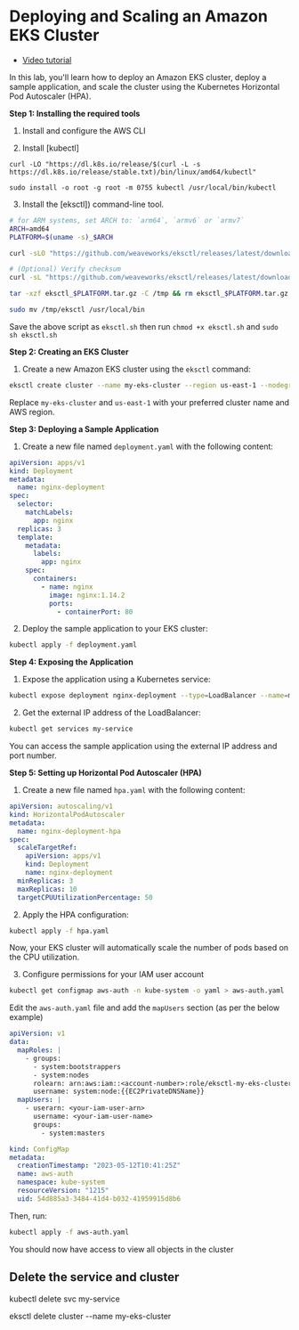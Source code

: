 # Deploying and Scaling an Amazon EKS Cluster

- [Video tutorial](https://www.youtube.com/watch?v=6wlj-x58lPM)

In this lab, you'll learn how to deploy an Amazon EKS cluster, deploy a sample application, and scale the cluster using the Kubernetes Horizontal Pod Autoscaler (HPA).

**Step 1: Installing the required tools**

1. Install and configure the AWS CLI

2. Install [kubectl]

```
curl -LO "https://dl.k8s.io/release/$(curl -L -s https://dl.k8s.io/release/stable.txt)/bin/linux/amd64/kubectl"

sudo install -o root -g root -m 0755 kubectl /usr/local/bin/kubectl
```

3. Install the [eksctl]) command-line tool.

```bash
# for ARM systems, set ARCH to: `arm64`, `armv6` or `armv7`
ARCH=amd64
PLATFORM=$(uname -s)_$ARCH

curl -sLO "https://github.com/weaveworks/eksctl/releases/latest/download/eksctl_$PLATFORM.tar.gz"

# (Optional) Verify checksum
curl -sL "https://github.com/weaveworks/eksctl/releases/latest/download/eksctl_checksums.txt" | grep $PLATFORM | sha256sum --check

tar -xzf eksctl_$PLATFORM.tar.gz -C /tmp && rm eksctl_$PLATFORM.tar.gz

sudo mv /tmp/eksctl /usr/local/bin
```

Save the above script as `eksctl.sh` then run `chmod +x eksctl.sh` and `sudo sh eksctl.sh`

**Step 2: Creating an EKS Cluster**

1. Create a new Amazon EKS cluster using the `eksctl` command:

```bash
eksctl create cluster --name my-eks-cluster --region us-east-1 --nodegroup-name my-nodegroup --node-type t2.small --nodes 3 --nodes-min 1 --nodes-max 5 --managed
```

Replace `my-eks-cluster` and `us-east-1` with your preferred cluster name and AWS region.

**Step 3: Deploying a Sample Application**

1. Create a new file named `deployment.yaml` with the following content:

```yaml
apiVersion: apps/v1
kind: Deployment
metadata:
  name: nginx-deployment
spec:
  selector:
    matchLabels:
      app: nginx
  replicas: 3
  template:
    metadata:
      labels:
        app: nginx
    spec:
      containers:
        - name: nginx
          image: nginx:1.14.2
          ports:
            - containerPort: 80
```

2. Deploy the sample application to your EKS cluster:

```bash
kubectl apply -f deployment.yaml
```

**Step 4: Exposing the Application**

1. Expose the application using a Kubernetes service:

```bash
kubectl expose deployment nginx-deployment --type=LoadBalancer --name=my-service
```

2. Get the external IP address of the LoadBalancer:

```bash
kubectl get services my-service
```

You can access the sample application using the external IP address and port number.

**Step 5: Setting up Horizontal Pod Autoscaler (HPA)**

1. Create a new file named `hpa.yaml` with the following content:

```yaml
apiVersion: autoscaling/v1
kind: HorizontalPodAutoscaler
metadata:
  name: nginx-deployment-hpa
spec:
  scaleTargetRef:
    apiVersion: apps/v1
    kind: Deployment
    name: nginx-deployment
  minReplicas: 3
  maxReplicas: 10
  targetCPUUtilizationPercentage: 50
```

2. Apply the HPA configuration:

```bash
kubectl apply -f hpa.yaml
```

Now, your EKS cluster will automatically scale the number of pods based on the CPU utilization.

3. Configure permissions for your IAM user account

```bash
kubectl get configmap aws-auth -n kube-system -o yaml > aws-auth.yaml
```

Edit the `aws-auth.yaml` file and add the `mapUsers` section (as per the below example)

```yaml
apiVersion: v1
data:
  mapRoles: |
    - groups:
      - system:bootstrappers
      - system:nodes
      rolearn: arn:aws:iam::<account-number>:role/eksctl-my-eks-cluster-nodegroup-m-NodeInstanceRole-ZKA8ZSWLC7Z2
      username: system:node:{{EC2PrivateDNSName}}
  mapUsers: |
    - userarn: <your-iam-user-arn>
      username: <your-iam-user-name>
      groups:
        - system:masters

kind: ConfigMap
metadata:
  creationTimestamp: "2023-05-12T10:41:25Z"
  name: aws-auth
  namespace: kube-system
  resourceVersion: "1215"
  uid: 54d885a3-3484-41d4-b032-41959915d8b6
```

Then, run:

```bash
kubectl apply -f aws-auth.yaml
```

You should now have access to view all objects in the cluster

## Delete the service and cluster

kubectl delete svc my-service

eksctl delete cluster --name my-eks-cluster
